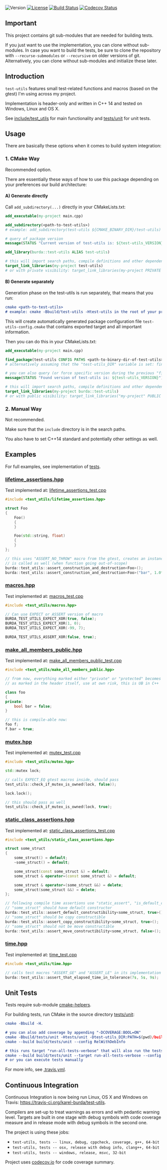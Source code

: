 ![Version](https://img.shields.io/badge/version-1.1.1-green.svg)
[![License](https://img.shields.io/badge/license-MIT_License-green.svg?style=flat)](LICENSE)
[![Build Status](https://travis-ci.org/karel-burda/test-utils.svg?branch=master)](https://travis-ci.org/karel-burda/test-utils)
[![Codecov Status](https://codecov.io/gh/karel-burda/test-utils/branch/master/graph/badge.svg)](https://codecov.io/gh/karel-burda/test-utils/branch/master)

## Important
This project contains git sub-modules that are needed for building tests.

If you just want to use the implementation, you can clone without sub-modules. In case you want to build the tests, be sure to clone the repository
with `--recurse-submodules` or `--recursive` on older versions of git. Alternatively, you can clone without sub-modules and initialize these later.

## Introduction
`test-utils` features small test-related functions and macros (based on the gtest) I'm using across my project.

Implementation is header-only and written in C++ 14 and tested on Windows, Linux and OS X.

See [include/test_utils](include/test_utils) for main functionality and [tests/unit](tests/unit) for unit tests.

## Usage
There are basically these options when it comes to build system integration:

### 1. CMake Way
Recommended option.

There are essentially these ways of how to use this package depending on your preferences our build architecture:

#### A) Generate directly

Call `add_subdirectory(...)` directly in your CMakeLists.txt:

```cmake
add_executable(my-project main.cpp)

add_subdirectory(<path-to-test-utils>)
# example: add_subdirectory(test-utils ${CMAKE_BINARY_DIR}/test-utils)

# query of package version
message(STATUS "Current version of test-utils is: ${test-utils_VERSION}")

add_library(burda::test-utils ALIAS test-utils)

# this will import search paths, compile definitions and other dependencies of the test-utils as well
target_link_libraries(my-project test-utils)
# or with private visibility: target_link_libraries(my-project PRIVATE test-utils)

```

#### B) Generate separately

Generation phase on the test-utils is run separately, that means that you run:
```cmake
cmake <path-to-test-utils>
# example: cmake -Bbuild/test-utils -Htest-utils in the root of your project 
```

This will create automatically generated package configuration file `test-utils-config.cmake` that contains exported target and all important information.

Then you can do this in your CMakeLists.txt:

```cmake
add_executable(my-project main.cpp)

find_package(test-utils CONFIG PATHS <path-to-binary-dir-of-test-utils>)
# alternatively assuming that the "test-utils_DIR" variable is set: find_package(test-utils CONFIG)

# you can also query (or force specific version during the previous "find_package()" call)
message(STATUS "Found version of test-utils is: ${test-utils_VERSION}")

# this will import search paths, compile definitions and other dependencies of the test-utils as well
target_link_libraries(my-project burda::test-utils)
# or with public visibility: target_link_libraries("my-project" PUBLIC burda::test-utils)

```

### 2. Manual Way
Not recommended.

Make sure that the `include` directory is in the search paths.

You also have to set C++14 standard and potentially other settings as well.

## Examples
For full examples, see implementation of [tests](tests/unit).

### [lifetime_assertions.hpp](include/test_utils/lifetime_assertions.hpp)
Test implemented at: [lifetime_assertions_test.cpp](tests/unit/src/lifetime_assertions_test.cpp)
```cpp
#include <test_utils/lifetime_assertions.hpp>

struct Foo
{
    Foo()
    {
    }

    Foo(std::string, float)
    {
    }
};

// this uses "ASSERT_NO_THROW" macro from the gtest, creates an instance of the object and destructor
// is called as well (when function going out-of-scope)
burda::test_utils::assert_construction_and_destruction<Foo>();
burda::test_utils::assert_construction_and_destruction<Foo>("bar", 1.0f);
```

### [macros.hpp](include/test_utils/macros.hpp)
Test implemented at: [macros_test.cpp](tests/unit/src/macros_test.cpp)
```cpp
#include <test_utils/macros.hpp>

// Can use EXPECT or ASSERT version of macro
BURDA_TEST_UTILS_EXPECT_XOR(true, false);
BURDA_TEST_UTILS_EXPECT_XOR(1, 0);
BURDA_TEST_UTILS_EXPECT_XOR(-99, 7);

BURDA_TEST_UTILS_ASSERT_XOR(false, true);
```

### [make_all_members_public.hpp](include/test_utils/make_all_members_public.hpp)
Test implemented at: [make_all_members_public_test.cpp](tests/unit/src/make_all_members_public_test.cpp)
```cpp
#include <test_utils/make_all_members_public.hpp>

// from now, everything marked either "private" or "protected" becomes "public",
// as marked in the header itself, use at own risk, this is UB in C++

class foo
{
private:
    bool bar = false;
}

// this is compile-able now:
foo f;
f.bar = true;
```

### [mutex.hpp](include/test_utils/mutex.hpp)
Test implemented at: [mutex_test.cpp](tests/unit/src/mutex_test.cpp)
```cpp
#include <test_utils/mutex.hpp>

std::mutex lock;

// calls EXPECT_EQ gtest macros inside, should pass
test_utils::check_if_mutex_is_owned(lock, false));

lock.lock();

// this should pass as well
test_utils::check_if_mutex_is_owned(lock, true);
```

### [static_class_assertions.hpp](include/test_utils/static_class_assertions.hpp)
Test implemented at: [static_class_assertions_test.cpp](tests/unit/src/static_class_assertions_test.cpp)
```cpp
#include <test_utils/static_class_assertions.hpp>

struct some_struct
{
    some_struct() = default;
    ~some_struct() = default;

    some_struct(const some_struct &) = default;
    some_struct & operator=(const some_struct &) = default;

    some_struct & operator=(some_struct &&) = delete;
    some_struct(some_struct &&) = delete;
};

// following compile time assertions use "static_assert", "is_default_constructible<T>", etc.
// "some_struct" should have default constructor
burda::test_utils::assert_default_constructibility<some_struct, true>();
// "some_struct" should be copy constructible
burda::test_utils::assert_copy_constructibility<some_struct, true>();
// "some_struct" should not be move constructible
burda::test_utils::assert_move_constructibility<some_struct, false>();
```

### [time.hpp](include/test_utils/time.hpp)
Test implemented at: [time_test.cpp](tests/unit/src/time_test.cpp)
```cpp
#include <test_utils/time.hpp>

// calls test macros "ASSERT_GE" and "ASSERT_LE" in its implementation
burda::test_utils::assert_that_elapsed_time_in_tolerance(7s, 5s, 9s);
```

## Unit Tests
Tests require sub-module [cmake-helpers](https://github.com/karel-burda/cmake-helpers).

For building tests, run CMake in the source directory [tests/unit](tests/unit):

```cmake
cmake -Bbuild -H.

# you can also add coverage by appending "-DCOVERAGE:BOOL=ON"
cmake -Bbuild/tests/unit -Htests/unit -Dtest-utils_DIR:PATH=$(pwd)/build -DCMAKE_BUILD_TYPE:STRING=RelWithDebInfo
cmake --build build/tests/unit --config RelWithDebInfo

# this runs target "run-all-tests-verbose" that will also run the tests with timeout, etc.:
cmake --build build/tests/unit --target run-all-tests-verbose --config RelWithDebInfo
# or you can execute tests manually
```

For more info, see [.travis.yml](.travis.yml).

## Continuous Integration
Continuous Integration is now being run Linux, OS X and Windows on Travis: https://travis-ci.org/karel-burda/test-utils.

Compilers are set-up to treat warnings as errors and with pedantic warning level.
Targets are built in one stage with debug symbols with code coverage measure and in release mode with debug symbols in the second one.

The project is using these jobs:
  * `test-utils, tests -- linux, debug, cppcheck, coverage, g++, 64-bit`
  * `test-utils, tests -- osx, release with debug info, clang++, 64-bit`
  * `test-utils, tests -- windows, release, msvc, 32-bit`

Project uses [codecov.io](https://codecov.io/gh/karel-burda/test-utils) for code coverage summary.
